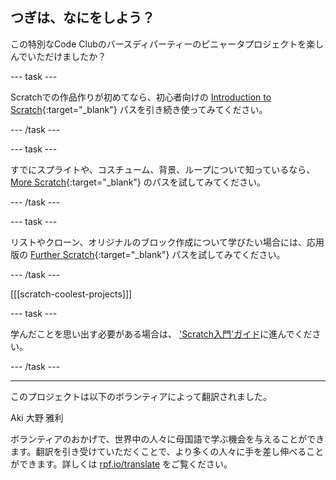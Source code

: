 ## つぎは、なにをしよう？

この特別なCode Clubのバースディパーティーのピニャータプロジェクトを楽しんでいただけましたか？

--- task ---

Scratchでの作品作りが初めてなら、初心者向けの [Introduction to Scratch](https://projects.raspberrypi.org/ja-JP/pathways/scratch-intro){:target="_blank"} パスを引き続き使ってみてください。

--- /task ---

--- task ---

すでにスプライトや、コスチューム、背景、ループについて知っているなら、[More Scratch](https://projects.raspberrypi.org/ja-JP/pathways/more-scratch){:target="_blank"} のパスを試してみてください。

--- /task ---

--- task ---

リストやクローン、オリジナルのブロック作成について学びたい場合には、応用版の [Further Scratch](https://projects.raspberrypi.org/ja-JP/pathways/further-scratch){:target="_blank"} パスを試してみてください。

--- /task ---

[[[scratch-coolest-projects]]]

--- task ---

学んだことを思い出す必要がある場合は、 ['Scratch入門'ガイド](https://projects.raspberrypi.org/ja-JP/projects/getting-started-scratch)に進んでください。

--- /task ---

***
このプロジェクトは以下のボランティアによって翻訳されました。

Aki
大野 雅利

ボランティアのおかげで、世界中の人々に母国語で学ぶ機会を与えることができます。翻訳を引き受けていただくことで、より多くの人々に手を差し伸べることができます。詳しくは [rpf.io/translate](https://rpf.io/translate) をご覧ください。
